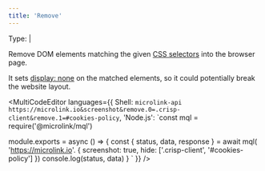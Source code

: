 ```yaml
---
title: 'Remove'
--- 
```


Type: <TypeContainer><Type children='<string>'/> | <Type children='<string[]>'/></TypeContainer>

Remove DOM elements matching the given [CSS selectors](https://developer.mozilla.org/en-US/docs/Web/CSS/CSS_Selectors) into the browser page.

It sets [display: none](https://stackoverflow.com/a/133064/64949) on the matched elements, so it could potentially break the website layout.

<MultiCodeEditor languages={{
  Shell: `microlink-api https://microlink.io&screenshot&remove.0=.crisp-client&remove.1=#cookies-policy`,
  'Node.js': `const mql = require('@microlink/mql')
 
module.exports = async () => {
  const { status, data, response } = await mql(
    'https://microlink.io'. { 
      screenshot: true,
      hide: ['.crisp-client', '#cookies-policy']
  })
  console.log(status, data)
}
  `
  }} 
/>
